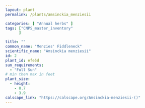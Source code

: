 ```yaml
---
layout: plant                                                              
permalink: /plants/amsinckia_menziesii

categories: [ "Annual herbs" ]
tags: ["CNPS_master_inventory"
      ]

title: ""
common_name: "Menzies' Fiddleneck"
scientific_name: "Amsinckia menziesii"
id: 2
plant_id: efe5d
sun_requirements:
  - "Full Sun"
# min then max in feet
plant_size:
  - height: 
    - 0.7
    - 3.9
calscape_link: "https://calscape.org/Amsinckia-menziesii-()"
---
```



